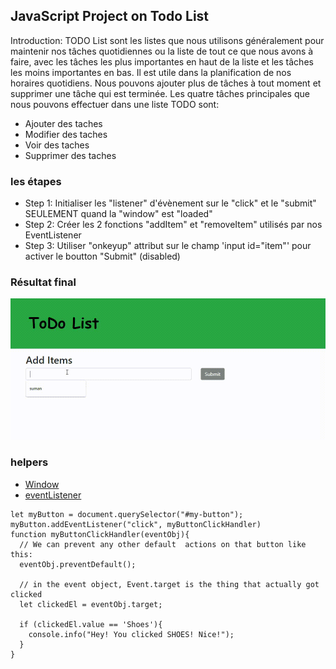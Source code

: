 ## JavaScript Project on Todo List

Introduction: TODO List sont les listes que nous utilisons généralement pour maintenir nos tâches quotidiennes ou la liste de tout ce que nous avons à faire, avec les tâches les plus importantes en haut de la liste et les tâches les moins importantes en bas. Il est utile dans la planification de nos horaires quotidiens. Nous pouvons ajouter plus de tâches à tout moment et supprimer une tâche qui est terminée. Les quatre tâches principales que nous pouvons effectuer dans une liste TODO sont:

- Ajouter des taches
- Modifier des taches
- Voir des taches
- Supprimer des taches

### les étapes

- Step 1: Initialiser les "listener" d'évènement sur le "click" et le "submit" SEULEMENT quand la "window" est "loaded"
- Step 2: Créer les 2 fonctions "addItem" et "removeItem" utilisés par nos EventListener
- Step 3: Utiliser "onkeyup" attribut sur le champ 'input id="item"' pour activer le boutton "Submit" (disabled)

### Résultat final

![clock](234.gif)

### helpers

- [Window](https://developer.mozilla.org/en-US/docs/Web/API/Window/load_event)
- [eventListener](https://developer.mozilla.org/en-US/docs/Web/API/EventTarget/addEventListener)

```
let myButton = document.querySelector("#my-button");
myButton.addEventListener("click", myButtonClickHandler)
function myButtonClickHandler(eventObj){
  // We can prevent any other default  actions on that button like this:
  eventObj.preventDefault();

  // in the event object, Event.target is the thing that actually got clicked
  let clickedEl = eventObj.target;

  if (clickedEl.value == 'Shoes'){
    console.info("Hey! You clicked SHOES! Nice!");
  }
}

```
